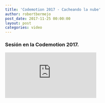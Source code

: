 ```yaml
---
title: 'Codemotion 2017 - Cacheando la nube'
author: robertbermejo
post_date: 2017-11-25 00:00:00
layout: post
categories: video
---
```


### Sesión en la Codemotion 2017.<!--break-->

<iframe class="youtube" src="https://www.youtube.com/embed/36I5vtq6EfA" frameborder="0" allow="accelerometer; autoplay; encrypted-media; gyroscope; picture-in-picture" allowfullscreen></iframe>